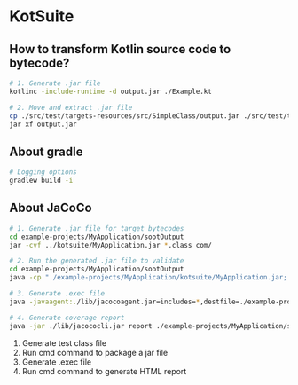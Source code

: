 # KotSuite

## How to transform Kotlin source code to bytecode?

```bash
# 1. Generate .jar file
kotlinc -include-runtime -d output.jar ./Example.kt

# 2. Move and extract .jar file
cp ./src/test/targets-resources/src/SimpleClass/output.jar ./src/test/targets-resources/generated/
jar xf output.jar
```
## About gradle

```bash
# Logging options
gradlew build -i
```

## About JaCoCo

```bash
# 1. Generate .jar file for target bytecodes
cd example-projects/MyApplication/sootOutput
jar -cvf ../kotsuite/MyApplication.jar *.class com/

# 2. Run the generated .jar file to validate
cd example-projects/MyApplication/sootOutput
java -cp "./example-projects/MyApplication/kotsuite/MyApplication.jar;./lib/kotlin-runtime-1.2.71.jar" ExampleTest

# 3. Generate .exec file
java -javaagent:./lib/jacocoagent.jar=includes=*,destfile=./example-projects/MyApplication/sootOutput/report/jacoco-MyApplication.exec,output=file -cp ./example-projects/MyApplication/kotsuite/MyApplication.jar ExampleTest

# 4. Generate coverage report
java -jar ./lib/jacococli.jar report ./example-projects/MyApplication/sootOutput/report/jacoco-MyApplication.exec --classfile=./example-projects/MyApplication/sootOutput --sourcefile=./example-projects/MyApplication/app/src/main/java --html ./example-projects/MyApplication/sootOutput/report/HTML
```

1. Generate test class file
2. Run cmd command to package a jar file
3. Generate .exec file
4. Run cmd command to generate HTML report